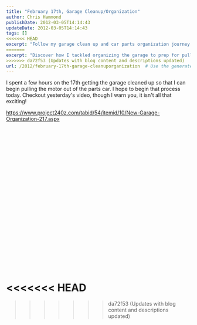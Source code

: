 ```yaml
---
title: "February 17th, Garage Cleanup/Organization"
author: Chris Hammond
publishDate: 2012-03-05T14:14:43
updateDate: 2012-03-05T14:14:43
tags: []
<<<<<<< HEAD
excerpt: "Follow my garage clean up and car parts organization journey as I prepare for a motor extraction process. Check the video!"
=======
excerpt: "Discover how I tackled organizing the garage to prep for pulling out the motor from the parts car. Check out my latest video for an inside look! #garageorganization #DIYcarproject"
>>>>>>> da72f53 (Updates with blog content and descriptions updated)
url: /2012/february-17th-garage-cleanuporganization  # Use the generated URL with year
---
```

<p>I spent a few hours on the 17th getting the garage cleaned up so that I can begin pulling the motor out of the parts car. I hope to begin that process today. Checkout yesterday's video, though I warn you, it isn't all that exciting!</p> <p><a href="https://www.project240z.com/tabid/54/itemid/10/New-Garage-Organization-217.aspx">https://www.project240z.com/tabid/54/itemid/10/New-Garage-Organization-217.aspx</a></p> <p>&nbsp;</p> <object width="425" height="350"><param name="movie" value="https://www.youtube.com/v/iRMes1B9v6g"></param><embed src="https://www.youtube.com/v/iRMes1B9v6g" type="application/x-shockwave-flash" width="600" height="350"></embed></object>

<<<<<<< HEAD
=======


>>>>>>> da72f53 (Updates with blog content and descriptions updated)
